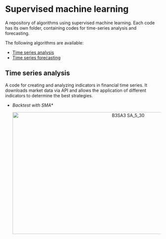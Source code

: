 # Supervised machine learning

A repository of algorithms using supervised machine learning. Each code has its own folder, containing codes for time-series analysis and forecasting.

The following algorithms are available:
- [Time series analysis](./time_series_analysis)
- [Time series forecasting](./time_series_forecasting)

## Time series analysis

A code for creating and analyzing indicators in financial time series. It downloads market data via API and allows the application of different indicators to determine the best strategies.

- **Backtest* with SMA**
  
  <p align="center">
  <img width="733" height="395" alt="B3SA3 SA_5_30" src="https://github.com/user-attachments/assets/5f7c268b-1265-405a-a42f-a59f89729cd4"/>
  </p>